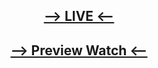 ## <div align="center"><a href="https://babel-task.netlify.app/" target="_blank"><b>--> LIVE <--</b></a></div>
## <div align="center"><a href="https://youtu.be/umx90AGxDls" target="_blank"><b>--> Preview Watch <--</b></a></div>
